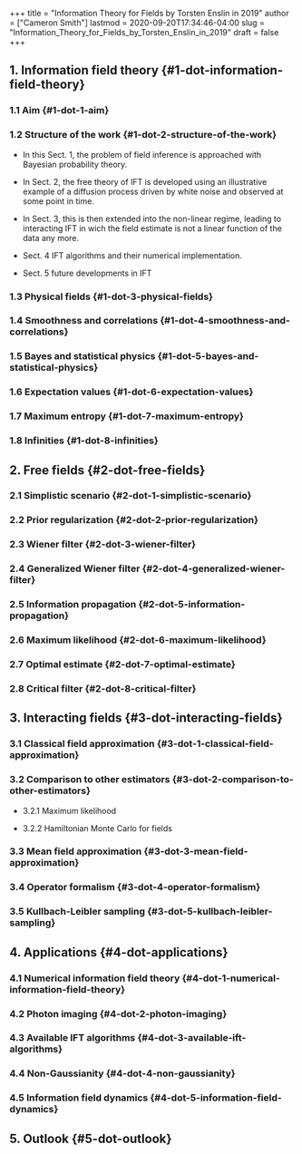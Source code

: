 +++
title = "Information Theory for Fields by Torsten Enslin in 2019"
author = ["Cameron Smith"]
lastmod = 2020-09-20T17:34:46-04:00
slug = "Information_Theory_for_Fields_by_Torsten_Enslin_in_2019"
draft = false
+++

## 1. Information field theory {#1-dot-information-field-theory}


### 1.1 Aim {#1-dot-1-aim}


### 1.2 Structure of the work {#1-dot-2-structure-of-the-work}

<!--list-separator-->

-  In this Sect. 1, the problem of field inference is approached with Bayesian probability theory.

<!--list-separator-->

-  In Sect. 2, the free theory of IFT is developed using an illustrative example of a diffusion process driven by white noise and observed at some point in time.

<!--list-separator-->

-  In Sect. 3, this is then extended into the non-linear regime, leading to interacting IFT in wich the field estimate is not a linear function of the data any more.

<!--list-separator-->

-  Sect. 4 IFT algorithms and their numerical implementation.

<!--list-separator-->

-  Sect. 5 future developments in IFT


### 1.3 Physical fields {#1-dot-3-physical-fields}


### 1.4 Smoothness and correlations {#1-dot-4-smoothness-and-correlations}


### 1.5 Bayes and statistical physics {#1-dot-5-bayes-and-statistical-physics}


### 1.6 Expectation values {#1-dot-6-expectation-values}


### 1.7 Maximum entropy {#1-dot-7-maximum-entropy}


### 1.8 Infinities {#1-dot-8-infinities}


## 2. Free fields {#2-dot-free-fields}


### 2.1 Simplistic scenario {#2-dot-1-simplistic-scenario}


### 2.2 Prior regularization {#2-dot-2-prior-regularization}


### 2.3 Wiener filter {#2-dot-3-wiener-filter}


### 2.4 Generalized Wiener filter {#2-dot-4-generalized-wiener-filter}


### 2.5 Information propagation {#2-dot-5-information-propagation}


### 2.6 Maximum likelihood {#2-dot-6-maximum-likelihood}


### 2.7 Optimal estimate {#2-dot-7-optimal-estimate}


### 2.8 Critical filter {#2-dot-8-critical-filter}


## 3. Interacting fields {#3-dot-interacting-fields}


### 3.1 Classical field approximation {#3-dot-1-classical-field-approximation}


### 3.2 Comparison to other estimators {#3-dot-2-comparison-to-other-estimators}

<!--list-separator-->

-  3.2.1 Maximum likelihood

<!--list-separator-->

-  3.2.2 Hamiltonian Monte Carlo for fields


### 3.3 Mean field approximation {#3-dot-3-mean-field-approximation}


### 3.4 Operator formalism {#3-dot-4-operator-formalism}


### 3.5 Kullbach-Leibler sampling {#3-dot-5-kullbach-leibler-sampling}


## 4. Applications {#4-dot-applications}


### 4.1 Numerical information field theory {#4-dot-1-numerical-information-field-theory}


### 4.2 Photon imaging {#4-dot-2-photon-imaging}


### 4.3 Available IFT algorithms {#4-dot-3-available-ift-algorithms}


### 4.4 Non-Gaussianity {#4-dot-4-non-gaussianity}


### 4.5 Information field dynamics {#4-dot-5-information-field-dynamics}


## 5. Outlook {#5-dot-outlook}
